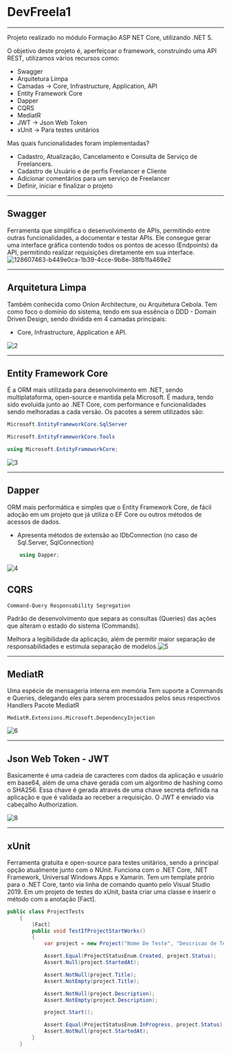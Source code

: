 # DevFreela1
-----------------------------------------------------------------------------------------------------------------------------------------------------------------------

Projeto realizado no módulo Formação ASP NET Core, utilizando .NET 5.

O objetivo deste projeto é, aperfeiçoar o framework, construindo uma API REST, utilizamos vários recursos como:

- Swagger
- Arquitetura Limpa
- Camadas -> Core, Infrastructure, Application, API
- Entity Framework Core
- Dapper
- CQRS
- MediatR
- JWT -> Json Web Token
- xUnit -> Para testes unitários


Mas quais funcionalidades foram implementadas?

- Cadastro, Atualização, Cancelamento e Consulta de Serviço de Freelancers.
- Cadastro de Usuário e de perfis Freelancer e Cliente
- Adicionar comentários para um serviço de Freelancer
- Definir, iniciar e finalizar o projeto

-----------------------------------------------------------------------------------------------------------------------------------------------------------------------

Swagger
-----------------------------------------------------------------------------------------------------------------------------------------------------------------------

Ferramenta que simplifica o desenvolvimento de APIs, permitindo entre outras funcionalidades, a documentar e testar APIs. Ele consegue gerar uma interface gráfica contendo todos os pontos de acesso (Endpoints) da API, permitindo realizar requisições diretamente em sua interface. ![128607463-b449e0ca-1b39-4cce-9b8e-38fb1fa469e2](https://user-images.githubusercontent.com/89214405/164130678-e9d3fa65-8f43-47ef-b4cc-2feba265e3c5.png)

-----------------------------------------------------------------------------------------------------------------------------------------------------------------------

Arquitetura Limpa
-----------------------------------------------------------------------------------------------------------------------------------------------------------------------
Também conhecida como Onion Architecture, ou Arquitetura Cebola. Tem como foco o domínio do sistema, tendo em sua essência o DDD - Domain Driven Design, sendo dividida em 4 camadas principais:

- Core, Infrastructure, Application e API.


![2](https://user-images.githubusercontent.com/89214405/164132833-96b8d776-6551-439d-a0f4-aecc2acead5b.png)

-----------------------------------------------------------------------------------------------------------------------------------------------------------------------

Entity Framework Core
-----------------------------------------------------------------------------------------------------------------------------------------------------------------------
É a ORM mais utilizada para desenvolvimento em .NET, sendo multiplataforma, open-source e mantida pela Microsoft. É madura, tendo sido evoluída junto ao .NET Core, com performance e funcionalidades sendo melhoradas a cada versão. Os pacotes a serem utilizados são:

~~~ csharp
Microsoft.EntityFrameworkCore.SqlServer

Microsoft.EntityFrameworkCore.Tools

using Microsoft.EntityFrameworkCore;
~~~ 

![3](https://user-images.githubusercontent.com/89214405/164135352-15614fe7-0f8c-4f15-947b-24523b26da26.png)

-----------------------------------------------------------------------------------------------------------------------------------------------------------------------

Dapper
----------------------------------------------------------------------------------------------------------------------------------------------------------------------
ORM mais performática e simples que o Entity Framework Core, de fácil adoção em um projeto que já utiliza o EF Core ou outros métodos de acessos de dados.

 - Apresenta métodos de extensão ao IDbConnection (no caso de Sql.Server, SqlConnection)

~~~ csharp
    using Dapper; 
~~~ 

![4](https://user-images.githubusercontent.com/89214405/164135848-ba441de3-4132-4bb3-b17f-b2d01a70d2c4.png)

CQRS
-----------------------------------------------------------------------------------------------------------------------------------------------------------------------
``Command-Query Responsability Segregation``


Padrão de desenvolvimento que separa as consultas (Queries) das ações que alteram o estado do sistema (Commands).
                                                                                             
                                                  
Melhora a legibilidade da aplicação, além de permitir maior separação de responsabilidades e estimula separação de modelos.![5](https://user-images.githubusercontent.com/89214405/164229670-5798e2c6-ac45-4ecf-a9f4-b3cffb8cb477.png)

-----------------------------------------------------------------------------------------------------------------------------------------------------------------------

MediatR
-----------------------------------------------------------------------------------------------------------------------------------------------------------------------
Uma espécie de mensageria interna em memória Tem suporte a Commands e Queries, delegando eles para serem processados pelos seus respectivos Handlers Pacote MediatR


```MediatR.Extensions.Microsoft.DependencyInjection```


![6](https://user-images.githubusercontent.com/89214405/164230111-faad32c5-1070-4aee-86c7-51eebd2f6c7c.png)

-----------------------------------------------------------------------------------------------------------------------------------------------------------------------

Json Web Token - JWT
-----------------------------------------------------------------------------------------------------------------------------------------------------------------------
Basicamente é uma cadeia de caracteres com dados da aplicação e usuário em base64, além de uma chave gerada com um algoritmo de hashing como o SHA256. Essa chave é gerada através de uma chave secreta definida na aplicação e que é validada ao receber a requisição. O JWT é enviado via cabeçalho Authorization. 

![8](https://user-images.githubusercontent.com/89214405/164230904-0de0a4ed-e3aa-49a9-81b4-4413b15c006f.png)

-----------------------------------------------------------------------------------------------------------------------------------------------------------------------

xUnit
-----------------------------------------------------------------------------------------------------------------------------------------------------------------------

Ferramenta gratuita e open-source para testes unitários, sendo a principal opção atualmente junto com o NUnit. Funciona com o .NET Core, .NET Framework, Universal Windows Apps e Xamarin. Tem um template prório para o .NET Core, tanto via linha de comando quanto pelo Visual Studio 2019. Em um projeto de testes do xUnit, basta criar uma classe e inserir o método com a anotação [Fact].





```csharp
public class ProjectTests
    {
        [Fact]
        public void TestIfProjectStartWorks()
        {
            var project = new Project("Nome De Teste", "Descricao de Teste", 1, 2, 10000);

            Assert.Equal(ProjectStatusEnum.Created, project.Status);
            Assert.Null(project.StartedAt);

            Assert.NotNull(project.Title);
            Assert.NotEmpty(project.Title);

            Assert.NotNull(project.Description);
            Assert.NotEmpty(project.Description);

            project.Start();

            Assert.Equal(ProjectStatusEnum.InProgress, project.Status);
            Assert.NotNull(project.StartedAt);
        }
    }
